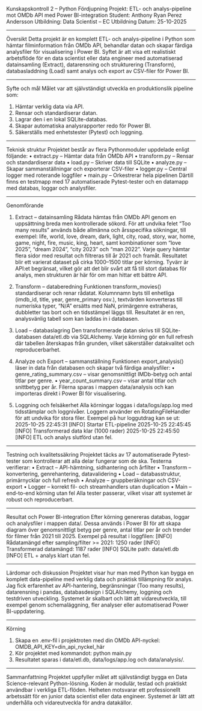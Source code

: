 Kunskapskontroll 2 – Python Fördjupning
Projekt: ETL- och analys-pipeline mot OMDb API med Power BI-integration
Student: Anthony Ryan Perez Andersson
Utbildning: Data Scientist – EC Utbildning
Datum: 25-10-2025

---

Översikt
Detta projekt är en komplett ETL- och analys-pipeline i Python som hämtar filminformation från OMDb API, behandlar datan och skapar färdiga analysfiler för visualisering i Power BI.
Syftet är att visa ett realistiskt arbetsflöde för en data scientist eller data engineer med automatiserad datainsamling (Extract), datarensning och strukturering (Transform), databasladdning (Load) samt analys och export av CSV-filer för Power BI.

---

Syfte och mål
Målet var att självständigt utveckla en produktionslik pipeline som:

1. Hämtar verklig data via API.
2. Rensar och standardiserar datan.
3. Lagrar den i en lokal SQLite-databas.
4. Skapar automatiska analysrapporter redo för Power BI.
5. Säkerställs med enhetstester (Pytest) och loggning.

---

Teknisk struktur
Projektet består av flera Pythonmoduler uppdelade enligt följande:
• extract.py – Hämtar data från OMDb API
• transform.py – Rensar och standardiserar data
• load.py – Skriver data till SQLite
• analyze.py – Skapar sammanställningar och exporterar CSV-filer
• logger.py – Central logger med roterande loggfiler
• main.py – Orkestrerar hela pipelinen
Därtill finns en testmapp med 17 automatiserade Pytest-tester och en datamapp med databas, loggar och analysfiler.

---

Genomförande

1. Extract – datainsamling
   Rådata hämtas från OMDb API genom en uppsättning breda men kontrollerade sökord. För att undvika felet “Too many results” används både allmänna och årsspecifika sökningar, till exempel: life, world, love, dream, dark, light, city, road, story, war, home, game, night, fire, music, king, heart, samt kombinationer som “love 2025”, “dream 2024”, “city 2023” och “man 2022”.
   Varje query hämtar flera sidor med resultat och filtreras till år 2021 och framåt. Resultatet blir ett varierat dataset på cirka 1000–1500 titlar per körning. Tyvärr är API:et begränsat, vilket gör att det blir svårt att få till stort databas för analys, men strukturen är här för om man hittar ett bättre API.

2. Transform – databeredning
   Funktionen transform_movies() standardiserar och renar rådatat. Kolumnnamn byts till enhetliga (imdb_id, title, year, genre_primary osv.), textvärden konverteras till numeriska typer, “N/A” ersätts med NaN, primärgenre extraheras, dubbletter tas bort och en tidsstämpel läggs till. Resultatet är en ren, analysvänlig tabell som kan laddas in i databasen.

3. Load – databaslagring
   Den transformerade datan skrivs till SQLite-databasen data/etl.db via SQLAlchemy. Varje körning gör en full refresh där tabellen återskapas från grunden, vilket säkerställer datakvalitet och reproducerbarhet.

4. Analyze och Export – sammanställning
   Funktionen export_analysis() läser in data från databasen och skapar två färdiga analysfiler:
   • genre_rating_summary.csv – visar genomsnittligt IMDb-betyg och antal titlar per genre.
   • year_count_summary.csv – visar antal titlar och snittbetyg per år.
   Filerna sparas i mappen data/analysis och kan importeras direkt i Power BI för visualisering.

5. Loggning och felsäkerhet
   Alla körningar loggas i data/logs/app.log med tidsstämplar och loggnivåer. Loggern använder en RotatingFileHandler för att undvika för stora filer. Exempel på hur loggutdrag kan se ut:
   2025-10-25 22:45:31 [INFO] Startar ETL-pipeline
   2025-10-25 22:45:45 [INFO] Transformerad data klar (1000 rader)
   2025-10-25 22:45:50 [INFO] ETL och analys slutförd utan fel.

---

Testning och kvalitetssäkring
Projektet täcks av 17 automatiserade Pytest-tester som kontrollerar att alla delar fungerar som de ska.
Testerna verifierar:
• Extract – API-hämtning, sidhantering och årfilter
• Transform – konvertering, genrehantering, datavalidering
• Load – databasstruktur, primärnycklar och full refresh
• Analyze – gruppberäkningar och CSV-export
• Logger – korrekt fil- och streamhandlers utan duplication
• Main – end-to-end körning utan fel
Alla tester passerar, vilket visar att systemet är robust och reproducerbart.

---

Resultat och Power BI-integration
Efter körning genereras databas, loggar och analysfiler i mappen data/.
Dessa används i Power BI för att skapa diagram över genomsnittligt betyg per genre, antal titlar per år och trender för filmer från 2021 till 2025.
Exempel på resultat i loggfilen:
[INFO] Rådatamängd efter sampling/filter >= 2021: 1250 rader
[INFO] Transformerad datamängd: 1187 rader
[INFO] SQLite path: data/etl.db
[INFO] ETL + analys klart utan fel.

---

Lärdomar och diskussion
Projektet visar hur man med Python kan bygga en komplett data-pipeline med verklig data och praktisk tillämpning för analys.
Jag fick erfarenhet av API-hantering, begränsningar (Too many results), datarensning i pandas, databasdesign i SQLAlchemy, loggning och testdriven utveckling.
Systemet är skalbart och lätt att vidareutveckla, till exempel genom schemaläggning, fler analyser eller automatiserad Power BI-uppdatering.

---

Körning

1. Skapa en .env-fil i projektroten med din OMDb API-nyckel:
   OMDB_API_KEY=din_api_nyckel_här
2. Kör projektet med kommandot:
   python main.py
3. Resultatet sparas i data/etl.db, data/logs/app.log och data/analysis/.

---

Sammanfattning
Projektet uppfyller målet att självständigt bygga en Data Science-relevant Python-lösning. Koden är modulär, testad och praktiskt användbar i verkliga ETL-flöden. Helheten motsvarar ett professionellt arbetssätt för en junior data scientist eller data engineer. Systemet är lätt att underhålla och vidareutveckla för andra datakällor.